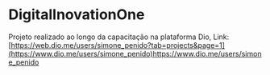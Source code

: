 # DigitalInovationOne
Projeto realizado ao longo da capacitação na plataforma Dio, 
Link: [https://web.dio.me/users/simone_penido?tab=projects&page=1](https://www.dio.me/users/simone_penido)https://www.dio.me/users/simone_penido
